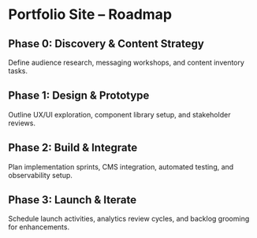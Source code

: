 # Portfolio Site – Roadmap

## Phase 0: Discovery & Content Strategy
Define audience research, messaging workshops, and content inventory tasks.

## Phase 1: Design & Prototype
Outline UX/UI exploration, component library setup, and stakeholder reviews.

## Phase 2: Build & Integrate
Plan implementation sprints, CMS integration, automated testing, and observability setup.

## Phase 3: Launch & Iterate
Schedule launch activities, analytics review cycles, and backlog grooming for enhancements.
